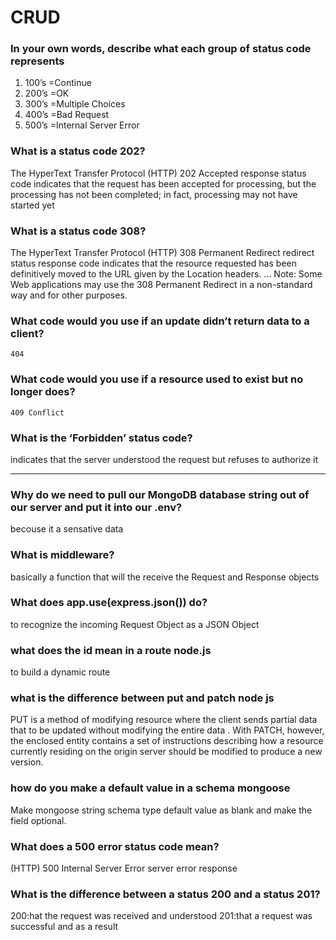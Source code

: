 # CRUD

### In your own words, describe what each group of status code represents

1. 100’s =Continue
2. 200’s =OK
2. 300’s =Multiple Choices
2. 400’s =Bad Request
2. 500’s =Internal Server Error



### What is a status code 202?
The HyperText Transfer Protocol (HTTP) 202 Accepted response status code indicates that the request has been accepted for processing, but the processing has not been completed; in fact, processing may not have started yet

### What is a status code 308?
The HyperText Transfer Protocol (HTTP) 308 Permanent Redirect redirect status response code indicates that the resource requested has been definitively moved to the URL given by the Location headers. ... Note: Some Web applications may use the 308 Permanent Redirect in a non-standard way and for other purposes.

### What code would you use if an update didn’t return data to a client?
`404` 

### What code would you use if a resource used to exist but no longer does?
`409 Conflict`

### What is the ‘Forbidden’ status code?
indicates that the server understood the request but refuses to authorize it

--------------------------------

### Why do we need to pull our MongoDB database string out of our server and put it into our .env?
becouse it a sensative data 

### What is middleware?
basically a function that will the receive the Request and Response objects

### What does app.use(express.json()) do?
to recognize the incoming Request Object as a JSON Object

### what does the id mean in a route node.js

to build a dynamic route

### what is the difference between put and patch node js
PUT is a method of modifying resource where the client sends partial data that to be updated without modifying the entire data . With PATCH, however, the enclosed entity contains a set of instructions describing how a resource currently residing on the origin server should be modified to produce a new version.

### how do you make a default value in a schema mongoose
Make mongoose string schema type default value as blank and make the field optional.

### What does a 500 error status code mean?
(HTTP) 500 Internal Server Error server error response

### What is the difference between a status 200 and a status 201?

200:hat the request was received and understood
201:that a request was successful and as a result

